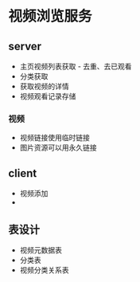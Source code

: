 # 视频浏览服务

## server

- 主页视频列表获取 - 去重、去已观看
- 分类获取
- 获取视频的详情
- 视频观看记录存储

### 视频

- 视频链接使用临时链接
- 图片资源可以用永久链接

## client

- 视频添加
- 

## 表设计

- 视频元数据表
- 分类表
- 视频分类关系表
